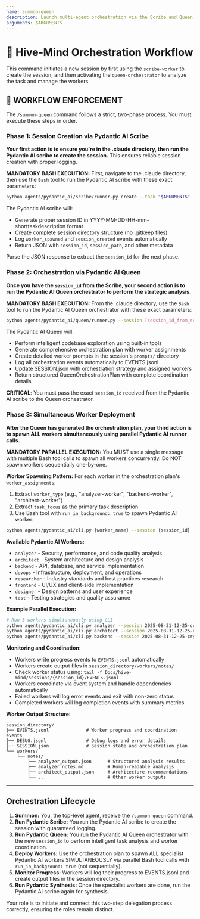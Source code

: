 ```yaml
---
name: summon-queen
description: Launch multi-agent orchestration via the Scribe and Queen agents.
arguments: $ARGUMENTS
---
```


# 👑 Hive-Mind Orchestration Workflow

This command initiates a new session by first using the `scribe-worker` to create the session, and then activating the `queen-orchestrator` to analyze the task and manage the workers.

## 🚨 WORKFLOW ENFORCEMENT

The `/summon-queen` command follows a strict, two-phase process. You must execute these steps in order.

### Phase 1: Session Creation via Pydantic AI Scribe

**Your first action is to ensure you're in the .claude directory, then run the Pydantic AI scribe to create the session.** This ensures reliable session creation with proper logging.

**MANDATORY BASH EXECUTION:**
First, navigate to the .claude directory, then use the `Bash` tool to run the Pydantic AI scribe with these exact parameters:

```bash
python agents/pydantic_ai/scribe/runner.py create --task "$ARGUMENTS" --model openai:gpt-5-mini
```

The Pydantic AI scribe will:

- Generate proper session ID in YYYY-MM-DD-HH-mm-shorttaskdescription format
- Create complete session directory structure (no .gitkeep files)
- Log `worker_spawned` and `session_created` events automatically
- Return JSON with `session_id`, `session_path`, and other metadata

Parse the JSON response to extract the `session_id` for the next phase.

### Phase 2: Orchestration via Pydantic AI Queen

**Once you have the `session_id` from the Scribe, your second action is to run the Pydantic AI Queen orchestrator to perform the strategic analysis.**

**MANDATORY BASH EXECUTION:**
From the .claude directory, use the `Bash` tool to run the Pydantic AI Queen orchestrator with these exact parameters:

```bash
python agents/pydantic_ai/queen/runner.py --session [session_id_from_scribe] --task "$ARGUMENTS" --model openai:o3-mini
```

The Pydantic AI Queen will:

- Perform intelligent codebase exploration using built-in tools
- Generate comprehensive orchestration plan with worker assignments
- Create detailed worker prompts in the session's `prompts/` directory
- Log all orchestration events automatically to EVENTS.jsonl
- Update SESSION.json with orchestration strategy and assigned workers
- Return structured QueenOrchestrationPlan with complete coordination details

**CRITICAL**: You must pass the exact `session_id` received from the Pydantic AI scribe to the Queen orchestrator.

### Phase 3: Simultaneous Worker Deployment

**After the Queen has generated the orchestration plan, your third action is to spawn ALL workers simultaneously using parallel Pydantic AI runner calls.**

**MANDATORY PARALLEL EXECUTION:**
You MUST use a single message with multiple Bash tool calls to spawn all workers concurrently. Do NOT spawn workers sequentially one-by-one.

**Worker Spawning Pattern:**
For each worker in the orchestration plan's `worker_assignments`:

1. Extract `worker_type` (e.g., "analyzer-worker", "backend-worker", "architect-worker")
2. Extract `task_focus` as the primary task description
3. Use Bash tool with `run_in_background: true` to spawn Pydantic AI worker:

```bash
python agents/pydantic_ai/cli.py {worker_name} --session {session_id} --task "{task_focus}" --model openai:gpt-5
```

**Available Pydantic AI Workers:**

- `analyzer` - Security, performance, and code quality analysis
- `architect` - System architecture and design analysis
- `backend` - API, database, and service implementation
- `devops` - Infrastructure, deployment, and operations
- `researcher` - Industry standards and best practices research
- `frontend` - UI/UX and client-side implementation
- `designer` - Design patterns and user experience
- `test` - Testing strategies and quality assurance

**Example Parallel Execution:**

```bash
# Run 3 workers simultaneously using CLI
python agents/pydantic_ai/cli.py analyzer --session 2025-08-31-12-25-crypto-data-analysis --task "Security and Performance Assessment" --model openai:gpt-5 &
python agents/pydantic_ai/cli.py architect --session 2025-08-31-12-25-crypto-data-analysis --task "System Architecture Review" --model openai:gpt-5 &
python agents/pydantic_ai/cli.py backend --session 2025-08-31-12-25-crypto-data-analysis --task "Implementation Analysis" --model openai:gpt-5 &
```

**Monitoring and Coordination:**

- Workers write progress events to `EVENTS.jsonl` automatically
- Workers create output files in `session_directory/workers/notes/`
- Check worker status using: `tail -f Docs/hive-mind/sessions/{session_id}/EVENTS.jsonl`
- Workers coordinate via event system and handle dependencies automatically
- Failed workers will log error events and exit with non-zero status
- Completed workers will log completion events with summary metrics

**Worker Output Structure:**

```
session_directory/
├── EVENTS.jsonl              # Worker progress and coordination events
├── DEBUG.jsonl               # Debug logs and error details
├── SESSION.json              # Session state and orchestration plan
└── workers/
    └── notes/
        ├── analyzer_output.json      # Structured analysis results
        ├── analyzer_notes.md         # Human-readable analysis
        ├── architect_output.json     # Architecture recommendations
        └── ...                       # Other worker outputs
```

---

## Orchestration Lifecycle

1.  **Summon:** You, the top-level agent, receive the `/summon-queen` command.
2.  **Run Pydantic Scribe:** You run the Pydantic AI scribe to create the session with guaranteed logging.
3.  **Run Pydantic Queen:** You run the Pydantic AI Queen orchestrator with the new `session_id` to perform intelligent task analysis and worker coordination.
4.  **Deploy Workers:** Use the orchestration plan to spawn ALL specialist Pydantic AI workers SIMULTANEOUSLY via parallel Bash tool calls with `run_in_background: true` (not sequentially).
5.  **Monitor Progress:** Workers will log their progress to EVENTS.jsonl and create output files in the session directory.
6.  **Run Pydantic Synthesis:** Once the specialist workers are done, run the Pydantic AI scribe again for synthesis.

Your role is to initiate and connect this two-step delegation process correctly, ensuring the roles remain distinct.
